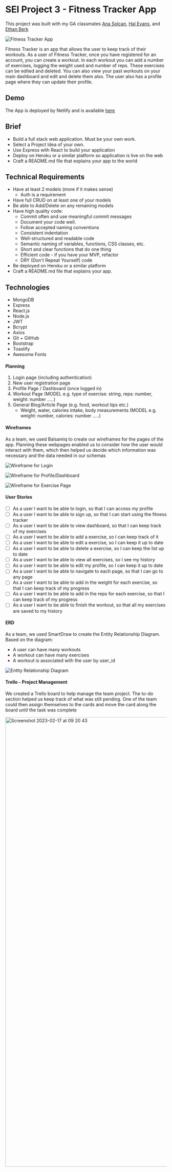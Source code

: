 # SEI Project 3 - Fitness Tracker App
This project was built with my GA classmates [Ana Solcan](https://github.com/solcana), [Hal Evans](https://github.com/halevans), and [Ethan Berk](https://github.com/ethandb23)

![Fitness Tracker App](https://user-images.githubusercontent.com/114579141/225710155-369c9b4c-ff5c-4e3d-8354-fb5c4fd88958.png)

Fitness Tracker is an app that allows the user to keep track of their workouts. As a user of Fitness Tracker, once you have registered for an account, you can create a workout. In each workout you can add a number of exercises, logging the weight used and number of reps. These exercises can be edited and deleted. You can also view your past workouts on your main dashboard and edit and delete them also. The user also has a profile page where they can update their profile.

## Demo
The App is deployed by Netlify and is available [here](https://fitness-tracker-ga-sei.netlify.app/user)

## Brief
 - Build a full stack web application. Must be your own work.
 - Select a Project Idea of your own.
 - Use Express with React to build your application
 - Deploy on Heroku or a similar platform so application is live on the web
 - Craft a README.md file that explains your app to the world
 
## Technical Requirements
 - Have at least 2 models (more if it makes sense)
   - Auth is a requirement
 - Have full CRUD on at least one of your models
 - Be able to Add/Delete on any remaining models
 - Have high quality code:
   - Commit often and use meaningful commit messages
   - Document your code well.
   - Follow accepted naming conventions
   - Consistent indentation
   - Well-structured and readable code
   - Semantic naming of variables, functions, CSS classes, etc.
   - Short and clear functions that do one thing
   - Efficient code - if you have your MVP, refactor
   - DRY (Don't Repeat Yourself) code
 - Be deployed on Heroku or a similar platform
 - Craft a README.md file that explains your app.
 
 ## Technologies
  - MongoDB
  - Express
  - React.js
  - Node.js
  - JWT
  - Bcrypt
  - Axios
  - Git + GitHub
  - Bootstrap
  - Toastify
  - Awesome Fonts
 
 
#### Planning

1. Login page (including authentication)
2. New user registration page
3. Profile Page / Dashboard (once logged in)
4. Workout Page (MODEL e.g. type of exercise: string, reps: number, weight: number .....)
5. General Blog/Article Page (e.g. food, workout tips etc.)
   - Weight, water, calories intake, body measurements (MODEL e.g. weight: number, calories: number .....)

#### Wireframes
As a team, we used Balsamiq to create our wireframes for the pages of the app. Planning these webpages enabled us to consider how the user would interact with them, which then helped us decide which information was necessary and the data needed in our schemas

![Wireframe for Login](/assets/Images/Login%20Page.png)

![Wireframe for Profile/Dashboard](/assets/Images/Profile_Dashboard.png)

![Wireframe for Exercise Page](/assets/Images/Workout%20Page.png)

#### User Stories

- [ ] As a user I want to be able to login, so that I can access my profile
- [ ] As a user I want to be able to sign up, so that I can start using the fitness tracker
- [ ] As a user I want to be able to view dashboard, so that I can keep track of my exercises
- [ ] As a user I want to be able to add a exercise, so I can keep track of it
- [ ] As a user I want to be able to edit a exercise, so I can keep it up to date
- [ ] As a user I want to be able to delete a exercise, so I can keep the list up to date
- [ ] As a user I want to be able to view all exercises, so I see my history
- [ ] As a user I want to be able to edit my profile, so I can keep it up to date
- [ ] As a user I want to be able to navigate to each page, so that I can go to any page
- [ ] As a user I want to be able to add in the weight for each exercise, so that I can keep track of my progress
- [ ] As a user I want to be able to add in the reps for each exercise, so that I can keep track of my progress
- [ ] As a user I want to be able to finish the workout, so that all my exercises are saved to my history

#### ERD
As a team, we used SmartDraw to create the Entity Relationship Diagram. Based on the diagram:
 - A user can have many workouts
 - A workout can have many exercises
 - A workout is associated with the user by user_id

![Entity Relationship Diagram](/assets/Images/ERD.png)

#### Trello - Project Management
We created a Trello board to help manage the team project. The to-do section helped us keep track of what was still pending. One of the team could then assign themselves to the cards and move the card along the board until the task was complete

<img width="1399" alt="Screenshot 2023-02-17 at 09 20 43" src="https://user-images.githubusercontent.com/114579141/219604711-a7f46696-10e2-485e-93d4-acba3c634a4c.png">

